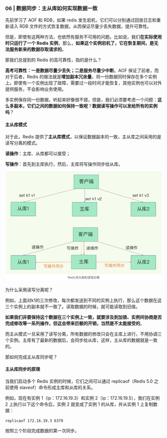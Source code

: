 ### 06 | 数据同步：主从库如何实现数据一致  

先前学习了 AOF 和 RDB，如果 redis  发生宕机，它们可以分别通过回放日志和重新读入 RDB 文件的方式恢复数据，从而保证尽量少丢失数据，提升可靠性。

但是，即使有这两种方法，也依然有服务不可用的问题。比如说，我们**在实际使用时只运行了一个 Redis 实例**，那么，**如果这个实例宕机了，它在恢复期间，是无法服务新来的数据存取请求的**。  

那我们总提到的 Redis 的高可靠性，指的是什么？

**高考可靠性：一是数据尽量少丢失；二是服务尽量少中断**。AOF 保证了前者，而对于后者，Redis 的做法就是**增加副本冗余量**，将一份数据同时保存在多个实例上。即使有一个实例出现了故障，需要过一段时间才能恢复，其他实例也可以对外提供服务，不会影响业务使用。  

多实例保存同一份数据，听起来好像很不错，但是，我们必须要考虑一个问题：**这么多副本，它们之间的数据如何保持一致呢**？**数据读写操作可以发给所有的实例吗**？

#### 主从库模式

对于此，Redis 提供了**主从库模式**，以保证数据副本的一致，主从库之间采用的是读写分离的模式。

**读操作**：主库、从库都可以接受；

**写操作**：首先到主库执行，然后，主库将写操作同步给从库。

![image-20220610142525838](media/images/image-20220610142525838.png)

为什么采用读写分离呢？

例如，上面对k1的三次修改，每次都发送到不同的实例上执行，那么这个数据在这三个实例上的副本就不一致了。读取数据的时候，就可能读取到旧值。

**如果我们非要保持这个数据在三个实例上一致，就要涉及到加锁、实例间协商是否完成修改等一系列操作，但这会带来巨额的开销，当然是不太能接受的**。

而主从模式一旦采用了读写分离，所有数据的修改只会在主库上进行，不用协调三个实例。主库有了最新的数据后，会同步给从库，这样，主从库的数据就是一致的。

那如何完成主从库同步呢？

#### 主从库同步的原理

当我们启动多个 Redis 实例的时候，它们之间可以通过 replicaof（Redis 5.0 之前使用 slaveof）命令形成主库和从库的关系。

例如，现在有实例 1（ip：172.16.19.3）和实例 2（ip：172.16.19.5），我们在实例 2 上执行以下这个命令后，实例 2 就变成了实例 1 的从库，并从实例 1 上复制数据：  

`replicaof 172.16.19.3 6379  `

按照三个阶段完成数据的第一次同步。